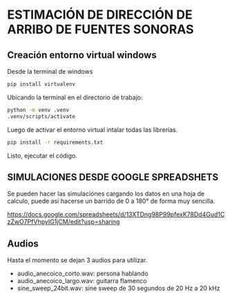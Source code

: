 # ESTIMACIÓN DE DIRECCIÓN DE ARRIBO DE FUENTES SONORAS

## Creación entorno virtual windows

Desde la terminal de windows

```bash
pip install virtualenv
```

Ubicando la terminal en el directorio de trabajo: 

```bash
python -m venv .venv
.venv/scripts/activate
```

Luego de activar el entorno virtual intalar todas las librerías. 

```bash
pip install -r requirements.txt
```

Listo, ejecutar el código. 


## SIMULACIONES DESDE GOOGLE SPREADSHETS
Se pueden hacer las simulaciónes cargando los datos en una hoja de calculo, puede así hacerse un barrido de 0 a 180° de forma muy sencilla. 

https://docs.google.com/spreadsheets/d/13XTDng98P99pfexK78Dd4Gud1CzZwO7PfVhpyIG1jCM/edit?usp=sharing

## Audios

Hasta el momento se dejan 3 audios para utilizar.
- audio_anecoico_corto.wav: persona hablando
- audio_anecoico_largo.wav: guitarra flamenco
- sine_sweep_24bit.wav: sine sweep de 30 segundos de 20 Hz a 20 kHz

